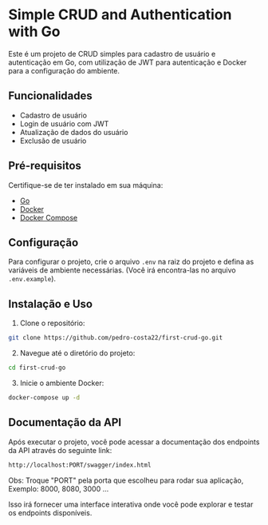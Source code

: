 # Simple CRUD and Authentication with Go

Este é um projeto de CRUD simples para cadastro de usuário e autenticação em Go, com utilização de JWT para autenticação e Docker para a configuração do ambiente.

## Funcionalidades

- Cadastro de usuário
- Login de usuário com JWT
- Atualização de dados do usuário
- Exclusão de usuário

## Pré-requisitos

Certifique-se de ter instalado em sua máquina:

- [Go](https://golang.org/)
- [Docker](https://www.docker.com/)
- [Docker Compose](https://docs.docker.com/compose/)

## Configuração

Para configurar o projeto, crie o arquivo `.env` na raiz do projeto e defina as variáveis de ambiente necessárias. (Você irá encontra-las no arquivo `.env.example`).

## Instalação e Uso

1. Clone o repositório:

```bash
git clone https://github.com/pedro-costa22/first-crud-go.git 
```

2. Navegue até o diretório do projeto:

```bash
cd first-crud-go
```

3. Inicie o ambiente Docker:

```bash
docker-compose up -d
```

## Documentação da API

Após executar o projeto, você pode acessar a documentação dos endpoints da API através do seguinte link:

```bash
http://localhost:PORT/swagger/index.html
```

Obs: Troque "PORT" pela porta que escolheu para rodar sua aplicação, Exemplo: 8000, 8080, 3000 ...

Isso irá fornecer uma interface interativa onde você pode explorar e testar os endpoints disponíveis.



